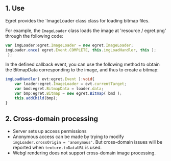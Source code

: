 ## 1. Use
Egret provides the `ImageLoader class class for loading bitmap files.

For example, the `ImageLoader` class loads the image at 'resource / egret.png' through the following code: 

``` TypeScript
var imgLoader:egret.ImageLoader = new egret.ImageLoader;
imgLoader.once( egret.Event.COMPLETE, this.imgLoadHandler, this ); 
 );  
```

In the defined callback event, you can use the following method to obtain the BitmapData corresponding to the image, and thus to create a bitmap:

``` TypeScript
imgLoadHandler( evt:egret.Event ):void{
    var loader:egret.ImageLoader = evt.currentTarget;
    var bmd:egret.BitmapData = loader.data;
    var bmp:egret.Bitmap = new egret.Bitmap( bmd );
    this.addChild(bmp);
}
```

## 2. Cross-domain processing

* Server sets up access permissions
* Anonymous access can be made by trying to modify `imgLoader.crossOrigin = 'anonymous'`. But cross-domain issues will be reported when `texture.toDataURL` is used.
* Webgl rendering does not support cross-domain image processing.